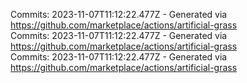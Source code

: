 Commits: 2023-11-07T11:12:22.477Z - Generated via https://github.com/marketplace/actions/artificial-grass
<br>
Commits: 2023-11-07T11:12:22.477Z - Generated via https://github.com/marketplace/actions/artificial-grass
<br>
Commits: 2023-11-07T11:12:22.477Z - Generated via https://github.com/marketplace/actions/artificial-grass
<br>
